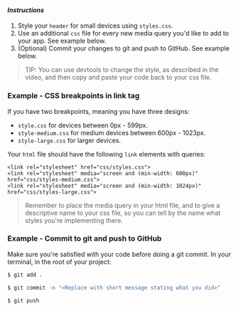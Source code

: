 #### _Instructions_

1. Style your `header` for small devices using `styles.css`. 
2. Use an additional `css` file for every new media query you'd like to add to your app. See example below.
3. (Optional) Commit your changes to git and push to GitHub. See example below.

> TIP: You can use devtools to change the style, as described in the video, and then copy and paste your code back to your css file.

### Example - CSS breakpoints in link tag

If you have two breakpoints, meaning you have three designs:

* `style.css` for devices between 0px - 599px.
* `style-medium.css` for medium devices between 600px - 1023px.
* `style-large.css` for larger devices.

Your `html` file should have the following `link` elements with queries:

```
<link rel="stylesheet" href="css/styles.css">
<link rel="stylesheet" media="screen and (min-width: 600px)" href="css/styles-medium.css">
<link rel="stylesheet" media="screen and (min-width: 1024px)" href="css/styles-large.css">
```

> Remember to place the media query in your html file, and to give a descriptive name to your css file, so you can tell by the name what styles you're implementing there.

### Example - Commit to git and push to GitHub

Make sure you're satisfied with your code before doing a git commit. In your terminal, in the root of your project:

```bash
$ git add .

$ git commit -m "<Replace with short message stating what you did>"

$ git push
```
